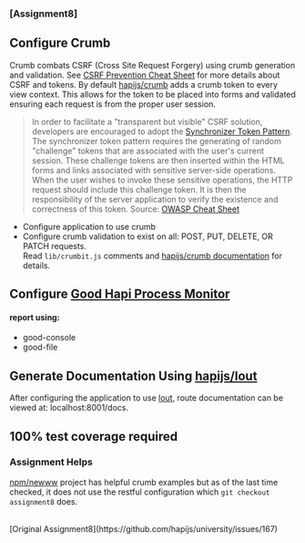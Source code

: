 ### [Assignment8]  


## Configure Crumb

Crumb combats CSRF (Cross Site Request Forgery) using crumb generation and validation. 
See [CSRF Prevention Cheat Sheet](https://www.owasp.org/index.php/Cross-Site_Request_Forgery_(CSRF)_Prevention_Cheat_Sheet) for more details about CSRF and tokens.
By default [hapijs/crumb](https://github.com/hapijs/crumb) adds a crumb token to every view context. 
This allows for the token to be placed into forms and validated ensuring each request is from the proper user session. 

> In order to facilitate a "transparent but visible" CSRF solution, developers are encouraged 
> to adopt the [Synchronizer Token Pattern](http://www.corej2eepatterns.com/Design/PresoDesign.htm). 
> The synchronizer token pattern requires the generating of random "challenge" tokens that are 
> associated with the user's current session. These challenge tokens are then inserted within
> the HTML forms and links associated with sensitive server-side operations. When the user
> wishes to invoke these sensitive operations, the HTTP request should include this challenge token.
> It is then the responsibility of the server application to verify the existence and correctness
> of this token.
Source: [OWASP Cheat Sheet](https://www.owasp.org/index.php/Cross-Site_Request_Forgery_(CSRF)_Prevention_Cheat_Sheet)

* Configure application to use crumb
* Configure crumb validation to exist on all: POST, PUT, DELETE, OR PATCH requests.  
  Read `lib/crumbit.js` comments and [hapijs/crumb documentation](https://github.com/hapijs/crumb) for details.

## Configure [Good Hapi Process Monitor](https://github.com/hapijs/good)

#### report using:
*  good-console
*  good-file

## Generate Documentation Using  [hapijs/lout](https://github.com/hapijs/lout) 

After configuring the application to use [lout](https://github.com/hapijs/lout), route documentation can be viewed at: localhost:8001/docs. 

## 100% test coverage required

### Assignment Helps
[npm/newww](https://github.com/npm/newww) project has helpful crumb examples but as of the 
last time checked, it does not use the restful configuration which `git checkout assignment8` does.

<br/>
[Original Assignment8](https://github.com/hapijs/university/issues/167)
